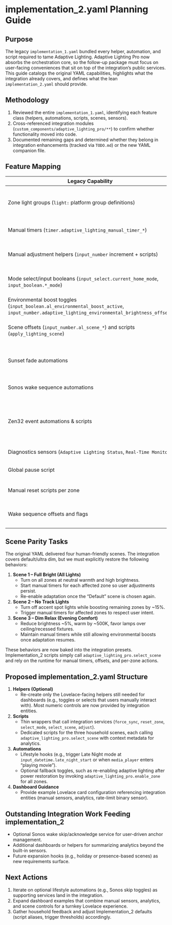 # implementation_2.yaml Planning Guide

## Purpose
The legacy `implementation_1.yaml` bundled every helper, automation, and script required to tame Adaptive Lighting. Adaptive Lighting Pro now absorbs the orchestration core, so the follow-up package must focus on user-facing conveniences that sit on top of the integration’s public services. This guide catalogs the original YAML capabilities, highlights what the integration already covers, and defines what the lean `implementation_2.yaml` should provide.

## Methodology
1. Reviewed the entire `implementation_1.yaml`, identifying each feature class (helpers, automations, scripts, scenes, sensors).
2. Cross-referenced integration modules (`custom_components/adaptive_lighting_pro/**`) to confirm whether functionality moved into code.
3. Documented remaining gaps and determined whether they belong in integration enhancements (tracked via `TODO.md`) or the new YAML companion file.

## Feature Mapping
| Legacy Capability | Status in Integration | implementation_2 Action | Notes |
| --- | --- | --- | --- |
| Zone light groups (`light:` platform group definitions) | Replaced by config-flow-defined zone light lists | Provide optional groups only if dashboards still require entity aggregation | Integration handles per-zone lights and Adaptive Lighting switch mapping internally. |
| Manual timers (`timer.adaptive_lighting_manual_timer_*`) | Superseded by `TimerManager` with persistent state | No YAML timers required | Runtime owns lifecycle; sensors expose timer states. |
| Manual adjustment helpers (`input_number` increment + scripts) | Replaced by `number` entities and `adaptive_lighting_pro.adjust` service | Add dashboard scripts/buttons calling integration services | Provide simple wrappers that call integration services for UI compatibility. |
| Mode select/input booleans (`input_select.current_home_mode`, `input_boolean.*_mode`) | Modes handled by runtime + `select.alp_mode` | Offer optional automations to sync with other systems (e.g., media, bedtime) using `adaptive_lighting_pro.select_mode` | Keep alias mapping gap in TODO for future integration enhancement. |
| Environmental boost toggles (`input_boolean.al_environmental_boost_active`, `input_number.adaptive_lighting_environmental_brightness_offset`) | Environmental observer + options manage boost logic | No YAML automation; add Lovelace card guidance referencing integration entities | Per-zone enablement tracked in TODO. |
| Scene offsets (`input_number.al_scene_*`) and scripts (`apply_lighting_scene`) | Integration ships preset payloads, configurable offsets, and manual-timed execution | Wrap public `select_scene` service inside scripts/buttons; adjust offsets through number entities | Presets persist via entry options and reapply automatically on updates. |
| Sunset fade automations | Integration emits positive-only sunset boosts with zone gating | Implementation_2 may optionally react to telemetry (e.g., switch scenes when boost exceeds threshold) | No YAML fade logic required; automation example `alp_sunset_scene_nudge` covers gentle nudges. |
| Sonos wake sequence automations | Integration `sonos_integration.py` implements anchor parsing | Implementation_2 may include optional automation to surface upcoming alarm or skip toggles | Integration already clears skip flags and schedules sync. |
| Zen32 event automations & scripts | Device handler handles debounce, mapping, and actions | Provide optional YAML example for customizing advanced button remaps using runtime services | Scenes & adjustments now through integration; YAML example can call services if homeowners want alternative mapping. |
| Diagnostics sensors (`Adaptive Lighting Status`, `Real-Time Monitor`) | Integration exposes analytics & health sensors | Provide Lovelace dashboard snippets referencing new entity IDs | YAML sensors no longer required. |
| Global pause script | Integration exposes enable/disable zone services and global pause switch | Add dashboard script that toggles `switch.alp_global_pause` if desired | |
| Manual reset scripts per zone | Integration provides `adaptive_lighting_pro.reset_zone` service and manual sensors | Provide script wrappers that call the service for UI parity | |
| Wake sequence offsets and flags | Runtime tracks via options + Sonos integration | Implementation_2 should include UI wrappers for skip-next controls using integration services once exposed | Skip flag service request tracked in TODO. |

## Scene Parity Tasks
The original YAML delivered four human-friendly scenes. The integration covers default/ultra dim, but we must explicitly restore the following behaviors:
1. **Scene 1 – Full Bright (All Lights)**
   - Turn on all zones at neutral warmth and high brightness.
   - Start manual timers for each affected zone so user adjustments persist.
   - Re-enable adaptation once the “Default” scene is chosen again.
2. **Scene 2 – No Track Lights**
   - Turn off accent spot lights while boosting remaining zones by ~15%.
   - Trigger manual timers for affected zones to respect user intent.
3. **Scene 3 – Dim Relax (Evening Comfort)**
   - Reduce brightness ~5%, warm by ~500K, favor lamps over ceiling/recessed fixtures.
   - Maintain manual timers while still allowing environmental boosts once adaptation resumes.

These behaviors are now baked into the integration presets. Implementation_2 scripts simply call `adaptive_lighting_pro.select_scene` and rely on the runtime for manual timers, offsets, and per-zone actions.

## Proposed implementation_2.yaml Structure
1. **Helpers (Optional)**
   - Re-create only the Lovelace-facing helpers still needed for dashboards (e.g., toggles or selects that users manually interact with). Most numeric controls are now provided by integration entities.
2. **Scripts**
   - Thin wrappers that call integration services (`force_sync`, `reset_zone`, `select_mode`, `select_scene`, `adjust`).
   - Dedicated scripts for the three household scenes, each calling `adaptive_lighting_pro.select_scene` with context metadata for analytics.
3. **Automations**
   - Lifestyle hooks (e.g., trigger Late Night mode at `input_datetime.late_night_start` or when `media_player` enters “playing movie”).
   - Optional fallback toggles, such as re-enabling adaptive lighting after power restoration by invoking `adaptive_lighting_pro.enable_zone` for all zones.
4. **Dashboard Guidance**
   - Provide example Lovelace card configuration referencing integration entities (manual sensors, analytics, rate-limit binary sensor).

## Outstanding Integration Work Feeding implementation_2
- Optional Sonos wake skip/acknowledge service for user-driven anchor management.
- Additional dashboards or helpers for summarizing analytics beyond the built-in sensors.
- Future expansion hooks (e.g., holiday or presence-based scenes) as new requirements surface.

## Next Actions
1. Iterate on optional lifestyle automations (e.g., Sonos skip toggles) as supporting services land in the integration.
2. Expand dashboard examples that combine manual sensors, analytics, and scene controls for a turnkey Lovelace experience.
3. Gather household feedback and adjust Implementation_2 defaults (script aliases, trigger thresholds) accordingly.

